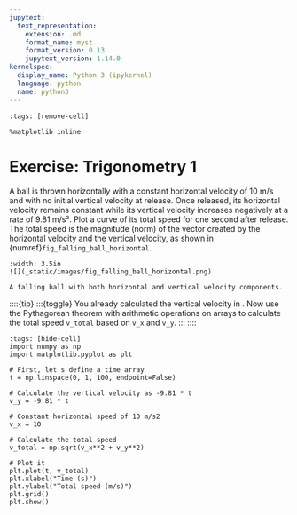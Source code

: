 ```yaml
---
jupytext:
  text_representation:
    extension: .md
    format_name: myst
    format_version: 0.13
    jupytext_version: 1.14.0
kernelspec:
  display_name: Python 3 (ipykernel)
  language: python
  name: python3
---
```


```{code-cell} ipython3
:tags: [remove-cell]

%matplotlib inline
```

# Exercise: Trigonometry 1

A ball is thrown horizontally with a constant horizontal velocity of 10 m/s and with no initial vertical velocity at release. Once released, its horizontal velocity remains constant while its vertical velocity increases negatively at a rate of 9.81 m/s². Plot a curve of its total speed for one second after release. The total speed is the magnitude (norm) of the vector created by the horizontal velocity and the vertical velocity, as shown in {numref}`fig_falling_ball_horizontal`.

```{figure-md} fig_falling_ball_horizontal
:width: 3.5in
![](_static/images/fig_falling_ball_horizontal.png)

A falling ball with both horizontal and vertical velocity components.
```


::::{tip}
:::{toggle}
You already calculated the vertical velocity in [](numpy_arithmetics_exercise.md). Now use the Pythagorean theorem with arithmetic operations on arrays to calculate the total speed `v_total` based on `v_x` and `v_y`.
:::
::::

```{code-cell} ipython3
:tags: [hide-cell]
import numpy as np
import matplotlib.pyplot as plt

# First, let's define a time array
t = np.linspace(0, 1, 100, endpoint=False)

# Calculate the vertical velocity as -9.81 * t
v_y = -9.81 * t

# Constant horizontal speed of 10 m/s2
v_x = 10

# Calculate the total speed
v_total = np.sqrt(v_x**2 + v_y**2)

# Plot it
plt.plot(t, v_total)
plt.xlabel("Time (s)")
plt.ylabel("Total speed (m/s)")
plt.grid()
plt.show()
```
